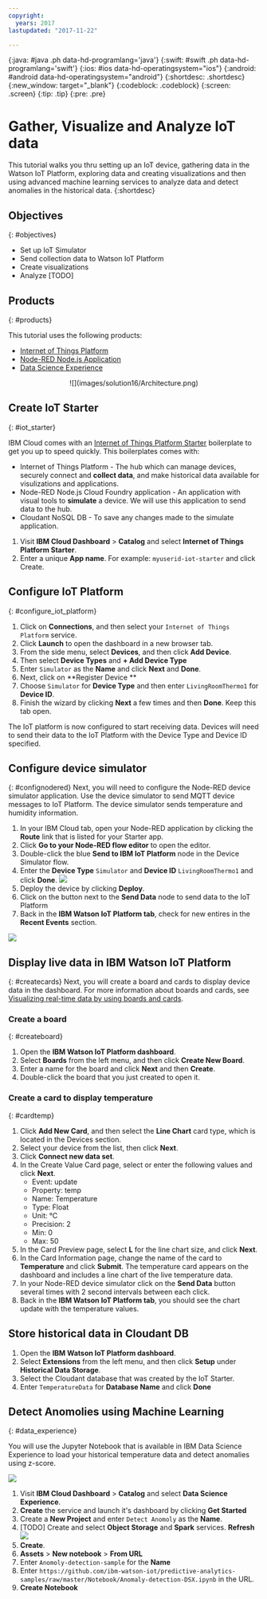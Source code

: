 ```yaml
---
copyright:
  years: 2017
lastupdated: "2017-11-22"

---
```


{:java: #java .ph data-hd-programlang='java'}
{:swift: #swift .ph data-hd-programlang='swift'}
{:ios: #ios data-hd-operatingsystem="ios"}
{:android: #android data-hd-operatingsystem="android"}
{:shortdesc: .shortdesc}
{:new_window: target="_blank"}
{:codeblock: .codeblock}
{:screen: .screen}
{:tip: .tip}
{:pre: .pre}

# Gather, Visualize and Analyze IoT data
This tutorial walks you thru setting up an IoT device, gathering data in the Watson IoT Platform, exploring data and creating visualizations and then using advanced machine learning services to analyze data and detect anomalies in the historical data.
{:shortdesc}

## Objectives
{: #objectives}

* Set up IoT Simulator
* Send collection data to Watson IoT Platform
* Create visualizations
* Analyze [TODO]

## Products
{: #products}

This tutorial uses the following products:
* [Internet of Things Platform](https://console.bluemix.net/catalog/services/internet-of-things-platform)
* [Node-RED Node.js Application](https://console.ng.bluemix.net/catalog/services/ServiceName)
* [Data Science Experience](https://console.bluemix.net/catalog/services/data-science-experience)

<p style="text-align: center;">
![](images/solution16/Architecture.png)
</p>

## Create IoT Starter
{: #iot_starter}

IBM Cloud comes with an [Internet of Things Platform Starter](https://console.bluemix.net/catalog/starters/internet-of-things-platform-starter) boilerplate to get you up to speed quickly. This  boilerplates comes with:

- Internet of Things Platform - The hub which can manage devices, securely connect and **collect data**, and make historical data available for visulizations and applications.
- Node-RED Node.js Cloud Foundry application - An application with visual tools to **simulate** a device. We will use this application to send data to the hub.
- Cloudant NoSQL DB - To save any changes made to the simulate application.

1. Visit **IBM Cloud Dashboard** > **Catalog** and select **Internet of Things Platform Starter**.
2. Enter a unique **App name**.  For example: `myuserid-iot-starter` and click Create.

## Configure IoT Platform
{: #configure_iot_platform}

1. Click on **Connections**, and then select your `Internet of Things Platform` service.
2. Click **Launch** to open the dashboard in a new browser tab. 
3. From the side menu, select **Devices**, and then click **Add Device**.
4. Then select **Device Types**  and **+ Add Device Type**
5. Enter `Simulator` as the **Name** and click **Next** and **Done**.
6. Next, click on **Register Device **
7. Choose `Simulator` for **Device Type** and then enter `LivingRoomThermo1` for **Device ID**.
8. Finish the wizard by clicking **Next** a few times and then **Done**. Keep this tab open.

The IoT platform is now configured to start receiving data. Devices will need to send their data to the IoT Platform with the Device Type and Device ID specified.

## Configure device simulator
{: #confignodered}
Next, you will need to configure the Node-RED device simulator application. Use the device simulator to send MQTT device messages to IoT Platform. The device simulator sends temperature and humidity information.

1. In your  IBM Cloud tab, open your Node-RED application by clicking the **Route** link that is listed for your Starter app.  
2. Click **Go to your Node-RED flow editor** to open the editor.
3. Double-click the blue **Send to IBM IoT Platform** node in the Device Simulator flow.
4. Enter the **Device Type** `Simulator` and **Device ID** `LivingRoomThermo1` and click **Done**.
  ![](images/solution16/configure_node_red.png)
5. Deploy the device by clicking **Deploy**.
6. Click on the button next to the **Send Data** node to send data to the IoT Platform
7. Back in the **IBM Watson IoT Platform tab**, check for new entires in the **Recent Events** section.

  ![](images/solution16/recent_events.png)

## Display live data in IBM Watson IoT Platform
{: #createcards}
Next, you will create a board and cards to display device data in the dashboard. For more information about boards and cards, see [Visualizing real-time data by using boards and cards](https://console.ng.bluemix.net/docs/services/IoT/data_visualization.html).

### Create a board
{: #createboard}

1. Open the **IBM Watson IoT Platform dashboard**.
2. Select **Boards** from the left menu, and then click **Create New Board**.
3. Enter a name for the board and click **Next** and then **Create**.  
4. Double-click the board that you just created to open it.

### Create a card to display temperature
{: #cardtemp}
1. Click **Add New Card**, and then select the **Line Chart** card type, which is located in the Devices section.
2. Select your device from the list, then click **Next**.
3. Click **Connect new data set**.
4. In the Create Value Card page, select or enter the following values and click **Next**.
   - Event: update
   - Property: temp
   - Name: Temperature
   - Type: Float
   - Unit: °C
   - Precision: 2
   - Min: 0
   - Max: 50
5. In the Card Preview page, select **L** for the line chart size, and click **Next**.
6. In the Card Information page, change the name of the card to **Temperature** and click **Submit**. The temperature card appears on the dashboard and includes a line chart of the live temperature data.
7. In your Node-RED device simulator click on the **Send Data** button several times with 2 second intervals between each click.
8. Back in the **IBM Watson IoT Platform tab**, you should see the chart update with the temperature values.

## Store historical data in Cloudant DB
1. Open the **IBM Watson IoT Platform dashboard**.
2. Select **Extensions** from the left menu, and then click **Setup** under **Historical Data Storage**.
3. Select the Cloudant database that was created by the IoT Starter.
4. Enter `TemperatureData` for **Database Name** and click **Done**

## Detect Anomolies using Machine Learning
{: #data_experience}

You will use the Jupyter Notebook that is available in IBM Data Science Experience to load your historical temperature data and detect anomalies using z-score.

![](images/solution16/DSX.png)

1. Visit **IBM Cloud Dashboard** > **Catalog** and select **Data Science Experience**.
2. **Create** the service and launch it's dashboard by clicking **Get Started**
3. Create a **New Project** and enter `Detect Anomoly` as the **Name**.
4. [TODO] Create and select **Object Storage** and **Spark** services. **Refresh**
  ![](images/solution16/define_storage.png)
5. **Create**.
6. **Assets** > **New notebook** > **From URL**
7. Enter `Anomoly-detection-sample` for the **Name**
8. Enter `https://github.com/ibm-watson-iot/predictive-analytics-samples/raw/master/Notebook/Anomaly-detection-DSX.ipynb` in the URL.
9. **Create Notebook**

